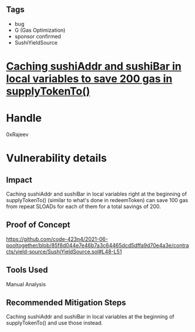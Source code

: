 ## Tags

- bug
- G (Gas Optimization)
- sponsor confirmed
- SushiYieldSource

# [Caching sushiAddr and sushiBar in local variables to save 200 gas in supplyTokenTo()](https://github.com/code-423n4/2021-06-pooltogether-findings/issues/47) 

# Handle

0xRajeev


# Vulnerability details

## Impact

Caching sushiAddr and sushiBar in local variables right at the beginning of supplyTokenTo() (similar to what's done in redeemToken) can save 100 gas from repeat SLOADs for each of them for a total savings of 200.

## Proof of Concept

https://github.com/code-423n4/2021-06-pooltogether/blob/85f8d044e7e46b7a3c64465dcd5dffa9d70e4a3e/contracts/yield-source/SushiYieldSource.sol#L48-L51

## Tools Used

Manual Analysis

## Recommended Mitigation Steps

Caching sushiAddr and sushiBar in local variables at the beginning of supplyTokenTo() and use those instead.

